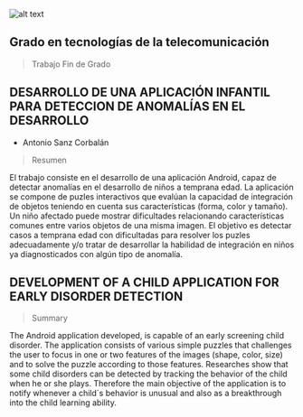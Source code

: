 
![alt text](https://www.vectorlogo.es/wp-content/uploads/2014/12/logo-vector-universidad-alcala.jpg)

## Grado en tecnologías de la telecomunicación

> Trabajo Fin de Grado

## DESARROLLO DE UNA APLICACIÓN INFANTIL PARA DETECCION DE ANOMALÍAS EN EL DESARROLLO

- Antonio Sanz Corbalán

> Resumen

El trabajo consiste en el desarrollo de una aplicación Android, capaz de detectar anomalías en
el desarrollo de niños a temprana edad. La aplicación se compone de puzles interactivos que
evalúan la capacidad de integración de objetos teniendo en cuenta sus características (forma,
color y tamaño). Un niño afectado puede mostrar dificultades relacionando características
comunes entre varios objetos de una misma imagen. El objetivo es detectar casos a temprana
edad con dificultadas para resolver los puzles adecuadamente y/o tratar de desarrollar la
habilidad de integración en niños ya diagnosticados con algún tipo de anomalía.

## DEVELOPMENT OF A CHILD APPLICATION FOR EARLY DISORDER DETECTION 

> Summary

The Android application developed, is capable of an early screening child disorder. The
application consists of various simple puzzles that challenges the user to focus in one or two
features of the images (shape, color, size) and to solve the puzzle according to those features.
Researches show that some child disorders can be detected by tracking the behavior of the
child when he or she plays. Therefore the main objective of the application is to notify whenever
a child´s behavior is unusual and also as a breakthrough into the child learning ability.



